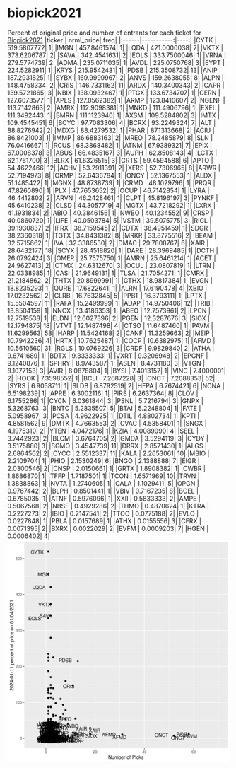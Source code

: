 # biopick2021
Percent of original price and number of entrants for each ticket for [Biopick2021](https://twitter.com/hashtag/Biopick2021)
|ticker |  nrml_price| freq|
|:------|-----------:|----:|
|CYTK   | 519.5807772|    1|
|IMGN   | 457.8461574|    1|
|LQDA   | 421.0000038|    2|
|VKTX   | 373.6206787|    2|
|SAVA   | 342.4541631|    2|
|EOLS   | 333.7500046|    1|
|VRNA   | 279.5774739|    2|
|ADMA   | 235.0711035|    1|
|AVDL   | 225.0750768|    3|
|EYPT   | 224.5282911|    1|
|KRYS   | 215.9542431|    1|
|PDSB   | 215.3508732|   13|
|ANIP   | 187.2931825|    1|
|SYBX   | 169.9999967|    2|
|ANVS   | 159.2638055|    8|
|ALPN   | 148.4758334|    2|
|CRIS   | 146.7331162|   11|
|ARDX   | 140.3400343|    2|
|CAPR   | 139.5721865|    3|
|NBIX   | 138.0932467|    1|
|PTGX   | 133.6734707|    1|
|GERN   | 127.6073577|    1|
|APLS   | 127.0562382|    1|
|ARMP   | 123.8410607|    2|
|NGENF  | 113.7142863|    2|
|AMRX   | 112.9098381|    1|
|MNKD   | 111.4906796|    1|
|EXEL   | 111.3492443|    1|
|BMRN   | 111.1123940|    1|
|AXSM   | 109.5284802|    3|
|IMTX   | 109.4545451|    6|
|BCYC   |  97.7083306|    4|
|BCRX   |  93.2249324|    7|
|ALT    |  88.8276942|    2|
|MDXG   |  88.4279532|    1|
|PHAR   |  87.1313668|    2|
|ACIU   |  86.8421003|    1|
|IMMP   |  86.6883163|    2|
|MREO   |  78.2485879|    8|
|SLN    |  76.0416667|    1|
|RCUS   |  68.3868482|    1|
|ATNM   |  67.9389321|    7|
|EPIX   |  67.0008378|    3|
|ABUS   |  66.4835167|    3|
|AUPH   |  62.8508143|    4|
|LCTX   |  62.1761700|    3|
|BLRX   |  61.6326515|    3|
|GRTS   |  59.4594588|    6|
|APTO   |  54.4622466|   12|
|ACHV   |  53.2911391|    2|
|XERS   |  52.7306965|    8|
|ARWR   |  52.7194973|    8|
|ORMP   |  52.6436784|    1|
|ONCY   |  52.1367553|    1|
|ALDX   |  51.1485422|    1|
|MGNX   |  48.8738739|    1|
|CRMD   |  48.1029796|    1|
|PRQR   |  47.8260890|    1|
|PLX    |  47.7653652|    2|
|OCUP   |  46.7142854|    1|
|LYRA   |  46.4412802|    2|
|ARVN   |  46.2428461|    1|
|CLPT   |  45.8196197|    3|
|PYNKF  |  45.6410238|    2|
|CLSD   |  44.3057719|    4|
|MGTX   |  43.7218292|    1|
|LXRX   |  41.1931834|    2|
|ABIO   |  40.3846156|    1|
|NWBO   |  40.1234552|    9|
|CRSP   |  40.0860720|    1|
|LIFE   |  40.0503784|    5|
|VSTM   |  39.5075775|    3|
|RIGL   |  39.1930837|    2|
|IFRX   |  38.7159545|    2|
|CDTX   |  38.4951459|    1|
|SDGR   |  38.2360318|    1|
|TGTX   |  34.8431382|    8|
|MRKR   |  33.8775516|    2|
|BEAM   |  32.5715662|    1|
|IVA    |  32.3386530|    2|
|DMAC   |  29.7808767|    6|
|XAIR   |  28.6432177|   18|
|SCYX   |  28.4518820|    1|
|DARE   |  28.3969485|    1|
|DCTH   |  26.0792424|    3|
|OMER   |  25.7575750|    1|
|AMRN   |  25.6461214|    1|
|ACET   |  24.9627413|    2|
|CTMX   |  24.6312670|    3|
|OCUL   |  23.0807819|    1|
|LTRN   |  22.0338985|    1|
|CASI   |  21.9649131|    1|
|TLSA   |  21.7054271|    1|
|CMRX   |  21.2184862|    2|
|THTX   |  20.8999991|    1|
|GTHX   |  18.9817384|    1|
|EVGN   |  18.8235293|    1|
|QURE   |  17.6822641|    1|
|ALRN   |  17.6190478|    4|
|XBIO   |  17.0232562|    2|
|CLRB   |  16.7632845|    5|
|PPBT   |  16.3793111|    1|
|LPTX   |  15.5504597|   11|
|RAFA   |  15.2499999|    1|
|ADAP   |  14.9750406|   12|
|TRIB   |  13.8504159|    1|
|NNOX   |  13.4186353|    1|
|ABEO   |  12.7573961|    2|
|LPCN   |  12.7519538|    1|
|ELDN   |  12.6027396|    2|
|PGEN   |  12.3287676|    3|
|SIOX   |  12.1794875|   18|
|VTVT   |  12.1487498|    4|
|CTSO   |  11.6487460|    1|
|PAVM   |  11.6299563|   58|
|HARP   |  11.5424168|    2|
|CANF   |  11.3259663|    2|
|MEIP   |  10.7942236|    4|
|HRTX   |  10.7625487|    1|
|COCP   |  10.6382975|    1|
|AFMD   |  10.5610560|   31|
|RGLS   |  10.0769226|    3|
|CRDF   |   9.9829840|    2|
|ATHA   |   9.6741689|    1|
|BDTX   |   9.3333333|    1|
|VXRT   |   9.3206948|    2|
|EPGNF  |   9.1240876|    1|
|SPHRY  |   8.9743587|    1|
|ASLN   |   8.4731180|    3|
|VTGN   |   8.1077153|    3|
|AVIR   |   8.0878804|    1|
|BYSI   |   7.4013157|    1|
|VINC   |   7.4000001|    2|
|HOOK   |   7.3598552|    1|
|BCLI   |   7.2687228|    3|
|ONCT   |   7.2088353|   52|
|SYRS   |   6.9058711|    1|
|SLDB   |   6.8792519|    2|
|HEPA   |   6.7674421|    6|
|NCNA   |   6.5198239|    1|
|APRE   |   6.3002116|    1|
|PIRS   |   6.2637364|    8|
|CLOV   |   6.1755286|    1|
|CYCN   |   6.0361844|    3|
|PSNL   |   5.7216794|    3|
|GNPX   |   5.3268763|    3|
|BNTC   |   5.2835507|    5|
|BTAI   |   5.2248804|    1|
|FATE   |   5.0958967|    3|
|PCSA   |   4.9622925|    1|
|DTIL   |   4.8802734|    1|
|KPTI   |   4.8581562|    9|
|DMTK   |   4.7663553|    2|
|CVAC   |   4.5358401|    1|
|SNGX   |   4.1975310|    2|
|YTEN   |   4.0472176|    1|
|KZIA   |   4.0089090|    4|
|SEEL   |   3.7442923|    2|
|BLCM   |   3.6764705|    2|
|GMDA   |   3.5294119|    3|
|CYDY   |   3.5175880|    3|
|SGMO   |   3.4547739|   11|
|DRRX   |   2.8571430|    1|
|ALGS   |   2.6864562|    2|
|CYCC   |   2.5512337|   11|
|KALA   |   2.2653061|   10|
|MBIO   |   2.2109704|    1|
|PHIO   |   2.1530249|    6|
|BNGO   |   2.1388888|    7|
|EIGR   |   2.0300546|    2|
|CNSP   |   2.0150661|    1|
|GRTX   |   1.8908382|    1|
|CWBR   |   1.8686870|    1|
|TFFP   |   1.7187501|    1|
|TCON   |   1.6571969|   10|
|TRVN   |   1.3838863|    1|
|NVTA   |   1.2740605|    1|
|CALA   |   1.1029411|    5|
|OPGN   |   0.9767442|    2|
|BLPH   |   0.8501441|    1|
|VBIV   |   0.7167235|    8|
|BCEL   |   0.6785035|    1|
|ATNF   |   0.5976096|    1|
|XXII   |   0.5833333|    2|
|AMPE   |   0.5067568|    2|
|NBSE   |   0.4929286|    2|
|THMO   |   0.4870624|    1|
|KTRA   |   0.2227273|    2|
|IBIO   |   0.2147541|    2|
|TTOO   |   0.0775188|    2|
|EVLO   |   0.0227848|    1|
|PBLA   |   0.0157689|    1|
|ATHX   |   0.0155556|    3|
|CFRX   |   0.0071395|    2|
|BXRX   |   0.0022029|    2|
|EVFM   |   0.0009203|    7|
|HGEN   |   0.0006402|    4|
![retvspicks](biopicks.png?raw=true)
